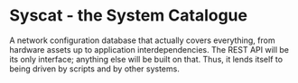 # Syscat - the System Catalogue

A network configuration database that actually covers everything, from hardware assets up to application interdependencies.
The REST API will be its only interface; anything else will be built on that. Thus, it lends itself to being driven by scripts and by other systems.
